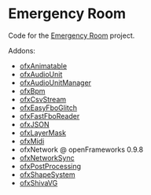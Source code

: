# Emergency Room

Code for the [Emergency Room](https://jahya.net/works/emergency-room/) project.

Addons:
* [ofxAnimatable](https://github.com/armadillu/ofxAnimatable/commit/173b8b7c3c17239e49424571cfba5adf85293e79)
* [ofxAudioUnit](https://github.com/admsyn/ofxAudioUnit/commit/f649c84e61cc254cdf095111ce453af49d26e710)
* [ofxAudioUnitManager](https://github.com/microcosm/ofxAudioUnitManager/commit/3cf2421f94008159a8050f0b98eda18e7595ab69)
* [ofxBpm](https://github.com/mirrorboy714/ofxBpm/commit/0a958858b86810b49469f5af6c00b55c64c2bdac)
* [ofxCsvStream](https://github.com/hiroyuki/ofxCsvStream/commit/87bf410b124c221dfab89035d6c3ebc3d9b24132)
* [ofxEasyFboGlitch](https://github.com/microcosm/ofxEasyFboGlitch/commit/936ed9dd64a4cc3ef521ec9808f01a36c61eb04a)
* [ofxFastFboReader](https://github.com/satoruhiga/ofxFastFboReader/commits/master)
* [ofxJSON](https://github.com/jeffcrouse/ofxJSON/commit/5934d7044406041d46c763d0509613ac71801256)
* [ofxLayerMask](https://github.com/microcosm/ofxLayerMask/commit/f58672c8704c3a5da7868706a94c19ca80112180)
* [ofxMidi](https://github.com/danomatika/ofxMidi/commit/2244a3c9e0347c8096de7a9752fd6b55a25e2bd8)
* ofxNetwork @ openFrameworks 0.9.8
* [ofxNetworkSync](https://github.com/anagma/ofxNetworkSync/commit/8fe8b4068dd0d9b7618a95d2619ab176769d2b41)
* [ofxPostProcessing](https://github.com/neilmendoza/ofxPostProcessing/commit/385e710f6971b8d17620ec3ee51ca82cc21ad59b)
* [ofxShapeSystem](https://github.com/microcosm/ofxShapeSystem/commit/6b5bb17e8619f6a8e826f84fd400cf6fd0518809)
* [ofxShivaVG](https://github.com/bgstaal/ofxShivaVG/commit/efa6099726a0ac4bc6050457b6c580e5917f2ba3)